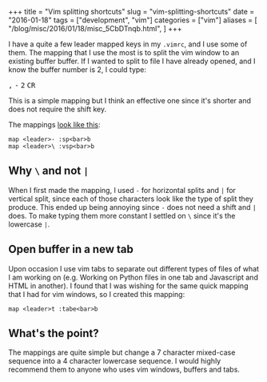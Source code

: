 +++
title = "Vim splitting shortcuts"
slug = "vim-splitting-shortcuts"
date = "2016-01-18"
tags = ["development", "vim"]
categories = ["vim"]
aliases = [
  "/blog/misc/2016/01/18/misc_5CbDTnqb.html",
]
+++

I have a quite a few leader mapped keys in my `.vimrc`, and I use some of them.
The mapping that I use the most is to split the vim window to an existing
buffer buffer. If I wanted to split to file I have already opened, and I know
the buffer number is 2, I could type:

<div class="keysequence">
  <kbd>,</kbd>
  <kbd>-</kbd>
  <kbd>2</kbd>
  <kbd>CR</kbd>
</div>


This is a simple mapping but I think an
effective one since it's shorter and does not require the shift key.

The mappings [look like this][MAPPINGS_IN_SITU]:

    map <leader>- :sp<bar>b
    map <leader>\ :vsp<bar>b


## Why `\` and not `|`


When I first made the mapping, I used `-` for horizontal splits and `|` for
vertical split, since each of those characters look like the type of split they
produce. This ended up being annoying since `-` does not need a
shift and `|` does. To make typing them more constant I settled on `\` since
it's the lowercase `|`.

## Open buffer in a new tab

Upon occasion I use vim tabs to separate out different types of files of what I
am working on (e.g. Working on Python files in one tab and Javascript and HTML
in another). I found that I was wishing for the same quick mapping that I had
for vim windows, so I created this mapping:

    map <leader>t :tabe<bar>b

## What's the point?

The mappings are quite simple but change a 7 character mixed-case sequence
into a 4 character lowercase sequence. I would highly recommend them to anyone
who uses vim windows, buffers and tabs.


[MAPPINGS_IN_SITU]: https://github.com/hockeybuggy/dotfiles/blob/f067eaae643b0aa5ffa36fdd6154a5d002598df3/vimrc#L103-L105
